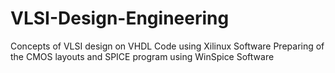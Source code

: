 # VLSI-Design-Engineering
Concepts of VLSI design on VHDL Code using Xilinux Software Preparing of the CMOS layouts and SPICE program using WinSpice Software
